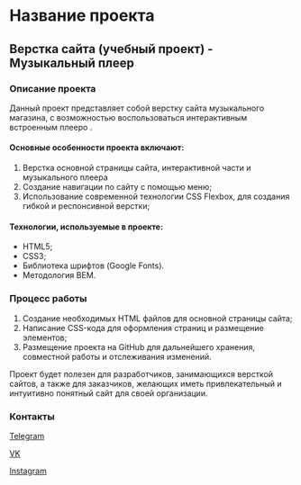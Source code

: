 # Название проекта

## Верстка сайта (учебный проект) - Музыкальный плеер

### Описание проекта

Данный проект представляет собой верстку сайта музыкального магазина, с возможностью воспользоваться интерактивным встроенным плееро . 

#### Основные особенности проекта включают:

1. Верстка основной страницы сайта, интерактивной части и музыкального плеера
2. Создание навигации по сайту с помощью меню;
3. Использование современной технологии CSS Flexbox, для создания гибкой и респонсивной верстки;

#### Технологии, используемые в проекте:

- HTML5;
- CSS3;
- Библиотека шрифтов (Google Fonts).
- Методология BEM.

### Процесс работы

1. Создание необходимых HTML файлов для основной страницы сайта;
2. Написание CSS-кода для оформления страниц и размещение элементов;
3. Размещение проекта на GitHub для дальнейшего хранения, совместной работы и отслеживания изменений.

Проект будет полезен для разработчиков, занимающихся версткой сайтов, а также для заказчиков, желающих иметь привлекательный и интуитивно понятный сайт для своей организации.

### Контакты

[Telegram](https://t.me/SWED_DIMA)

[VK](https://vk.com/dimaswed)

[Instagram](https://www.instagram.com/dima.swed/)
